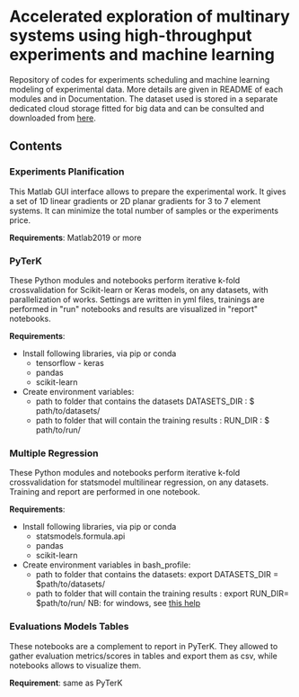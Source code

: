 # Accelerated exploration of multinary systems using high-throughput experiments and machine learning

Repository of codes for experiments scheduling and machine learning modeling of experimental data. 
More details are given in README of each modules and in Documentation. The dataset used is stored in a separate dedicated cloud storage fitted for big data and can be consulted and downloaded from [here](https://zenodo.org/record/6104937#.YhOpROjMLct).

## Contents 

### Experiments Planification

This Matlab GUI interface allows to prepare the experimental work. It gives a set of 1D linear gradients or 2D planar gradients for 3 to 7 element systems. It can minimize the total number of samples or the experiments price.  

__Requirements__: Matlab2019 or more 


### PyTerK 

These Python modules and notebooks perform iterative k-fold crossvalidation for Scikit-learn or Keras models, on any datasets, with parallelization of works. Settings are written in yml files, trainings are performed in "run" notebooks and results are visualized in "report" notebooks.  

__Requirements__:
* Install following libraries, via pip or conda
	* tensorflow - keras
	* pandas 
	* scikit-learn
* Create environment variables:
	* path to folder that contains the datasets DATASETS_DIR : $ path/to/datasets/
	* path to folder that will contain the training results : RUN_DIR : $ path/to/run/ 

### Multiple Regression

These Python modules and notebooks perform iterative k-fold crossvalidation for statsmodel multilinear regression, on any datasets. Training and report are performed in one notebook. 

__Requirements__: 
* Install following libraries, via pip or conda
	* statsmodels.formula.api
	* pandas
	* scikit-learn
* Create environment variables in bash_profile:
	* path to folder that contains the datasets: export DATASETS_DIR = $path/to/datasets/
	* path to folder that will contain the training results : export RUN_DIR= $path/to/run/
NB: for windows, see [this help](https://docs.oracle.com/en/database/oracle/machine-learning/oml4r/1.5.1/oread/creating-and-modifying-environment-variables-on-windows.html)

### Evaluations Models Tables

These notebooks are a complement to report in PyTerK. They allowed to gather evaluation metrics/scores in tables and export them as csv, while notebooks allows to visualize them. 

__Requirement__: same as PyTerK


